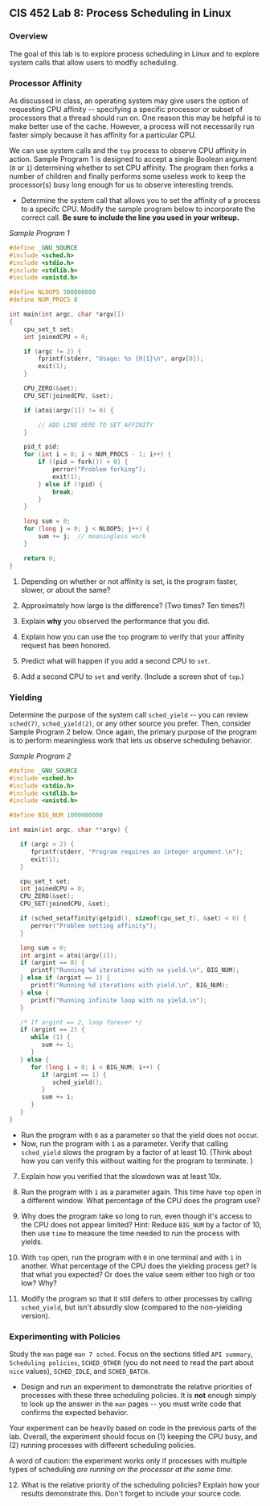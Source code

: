 CIS 452 Lab 8:  Process Scheduling in Linux
--------------------------------------------

### Overview

The goal of this lab is to explore process scheduling in Linux and to explore
system calls that allow users to modfiy scheduling.

### Processor Affinity

As discussed in class,
an operating system may give users the option of requesting CPU affinity --
specifying a specific processor or subset of processors that a thread should
run on.
One reason this may be helpful is to make better use of the cache.
However, a process will not necessarily run faster simply because it has
affinity for a particular CPU.

We can use system calls and the `top` process to observe CPU affinity in action.
Sample Program 1 is designed to accept a single Boolean argument (`0` or `1`)
determining whether to set CPU affinity.
The program then forks a number of children
and finally performs some useless work to keep the processor(s) busy long
enough for us to observe interesting trends.

* Determine the system call that allows you to set the affinity of a process
  to a specifc CPU.
  Modify the sample program below to incorporate the correct call.
  **Be sure to include the line you used in your writeup.**

*Sample Program 1*

```c
#define _GNU_SOURCE
#include <sched.h>
#include <stdio.h>
#include <stdlib.h>
#include <unistd.h>

#define NLOOPS 500000000
#define NUM_PROCS 8

int main(int argc, char *argv[])
{
    cpu_set_t set;
    int joinedCPU = 0;

    if (argc != 2) {
        fprintf(stderr, "Usage: %s {0|1}\n", argv[0]);
        exit(1);
    }

    CPU_ZERO(&set);
    CPU_SET(joinedCPU, &set);

    if (atoi(argv[1]) != 0) {

        // ADD LINE HERE TO SET AFFINITY
    }

    pid_t pid;
    for (int i = 0; i < NUM_PROCS - 1; i++) {
        if ((pid = fork()) < 0) {
            perror("Problem forking");
            exit(1);
        } else if (!pid) {
            break;
        }
    }

    long sum = 0;
    for (long j = 0; j < NLOOPS; j++) {
        sum += j;  // meaningless work
    }

    return 0;
}
```

1. Depending on whether or not affinity is set,
   is the program faster, slower, or about the same?

2. Approximately how large is the difference?  (Two times? Ten times?)

3. Explain **why** you observed the performance that you did.

4. Explain how you can use the `top` program to verify that your affinity request has been honored. 

5. Predict what will happen if you add a second CPU to `set`.

6. Add a second CPU to `set` and verify.  (Include a screen shot of `top`.)


### Yielding

Determine the purpose of the system call `sched_yield` --
you can review `sched(7)`, `sched_yield(2)`, or any other source you prefer.
Then, consider Sample Program 2 below.
Once again, the primary purpose of the program is to perform meaningless work
that lets us observe scheduling behavior.

*Sample Program 2*

```c
#define _GNU_SOURCE
#include <sched.h>
#include <stdio.h>
#include <stdlib.h>
#include <unistd.h>

#define BIG_NUM 1000000000

int main(int argc, char **argv) {

   if (argc < 2) {
      fprintf(stderr, "Program requires an integer argument.\n");
      exit(1);
   }

   cpu_set_t set;
   int joinedCPU = 0;
   CPU_ZERO(&set);
   CPU_SET(joinedCPU, &set);

   if (sched_setaffinity(getpid(), sizeof(cpu_set_t), &set) < 0) {
      perror("Problem setting affinity");
   }

   long sum = 0;
   int argint = atoi(argv[1]);
   if (argint == 0) {
      printf("Running %d iterations with no yield.\n", BIG_NUM);
   } else if (argint == 1) {
      printf("Running %d iterations with yield.\n", BIG_NUM);
   } else {
      printf("Running infinite loop with no yield.\n");
   }

   /* If argint == 2, loop forever */
   if (argint == 2) {
      while (1) {
         sum += 1;
      }
   } else {
      for (long i = 0; i < BIG_NUM; i++) {
         if (argint == 1) {
            sched_yield();
         }
         sum += i;
      }
   }
}
```

* Run the program with `0` as a parameter so that the yield does not occur.
* Now, run the program with `1` as a parameter.  Verify that calling `sched_yield` 
  slows the program by a factor of at least 10. (Think about how you can 
  verify this without waiting for the program to terminate. )


7. Explain how you verified that the slowdown was at least 10x.

8. Run the program with `1` as a parameter again.  This time have `top` open in a different 
window.  What percentage of the CPU does the program use?

9. Why does the program take so long to run, even though it's access to the CPU does not appear limited? 
   Hint: Reduce `BIG_NUM` by a factor of 10, then use `time` to measure the time needed to run the process with yields.

10. With `top` open, run the program with `0` in one terminal and with `1` in another. What percentage of the CPU does the 
yielding process get? Is that what you expected?  Or does the value seem either too high or too low?  Why?

11. Modify the program so that it still defers to other processes by calling `sched_yield`, but isn't absurdly slow 
(compared to the non-yielding version).



### Experimenting with Policies

Study the `man` page `man 7 sched`.
Focus on the sections titled
`API summary`, `Scheduling policies`,  `SCHED_OTHER` (you do not need to read the part about `nice` values),
`SCHED_IDLE`, and `SCHED_BATCH`.

* Design and run an experiment to demonstrate the relative priorities of processes
with these three scheduling policies. It is **not** enough simply to look up the answer in the `man` pages --
  you must write code that confirms the expected behavior.

Your experiment can be heavily based on code in the previous parts of the lab.
Overall, the experiment should focus on
(1) keeping the CPU busy, and
(2) running processes with different scheduling policies.

A word of caution:
the experiment works only if processes with multiple types of scheduling
*are running on the processor at the same time*.

12. What is the relative priority of the scheduling policies? Explain how your 
results demonstrate this. Don't forget to include your source code. 
